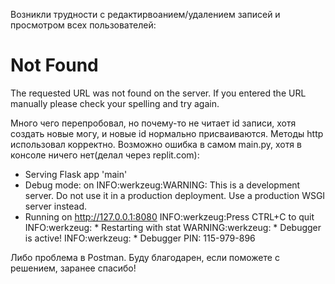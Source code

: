 Возникли трудности с редактирвоанием/удалением записей и просмотром всех пользователей:
<!doctype html>
<html lang=en>
<title>404 Not Found</title>
<h1>Not Found</h1>
<p>The requested URL was not found on the server. If you entered the URL manually please check your spelling and try
    again.</p>

Много чего перепробовал, но почему-то не читает id записи, хотя создать новые могу, и новые id нормально присваиваются. Методы http использовал корректно. Возможно ошибка в самом main.py, хотя в консоле ничего нет(делал через replit.com):
 * Serving Flask app 'main'
 * Debug mode: on
INFO:werkzeug:WARNING: This is a development server. Do not use it in a production deployment. Use a production WSGI server instead.
 * Running on http://127.0.0.1:8080
INFO:werkzeug:Press CTRL+C to quit
INFO:werkzeug: * Restarting with stat
WARNING:werkzeug: * Debugger is active!
INFO:werkzeug: * Debugger PIN: 115-979-896

Либо проблема в Postman. Буду благодарен, если поможете с решением, заранее спасибо!
